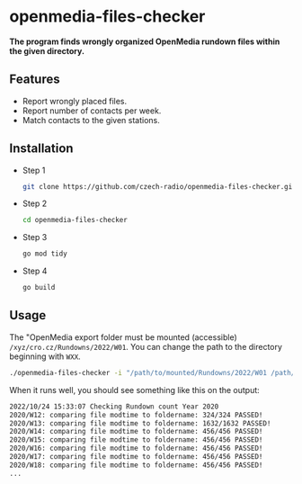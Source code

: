 # openmedia-files-checker

**The program finds wrongly organized OpenMedia rundown files within the given directory.**

## Features

- Report wrongly placed files.
- Report number of contacts per week.
- Match contacts to the given stations.

## Installation

- Step 1
  ```bash
  git clone https://github.com/czech-radio/openmedia-files-checker.git
  ```
- Step 2
  ```bash
  cd openmedia-files-checker
  ```
- Step 3
  ```bash
  go mod tidy
  ```
- Step 4
  ```bash
  go build
  ```

## Usage

The "OpenMedia export folder must be mounted (accessible) `/xyz/cro.cz/Rundowns/2022/W01`.
You can change the path to the directory beginning with `WXX`.

```bash
./openmedia-files-checker -i "/path/to/mounted/Rundowns/2022/W01 /path/to/mounted/Rundowns/2022/W33" [optional -o log.txt] [optional -w write changes]
```

When it runs well, you should see something like this on the output:

```bash
2022/10/24 15:33:07 Checking Rundown count Year 2020
2020/W12: comparing file modtime to foldername: 324/324 PASSED!
2020/W13: comparing file modtime to foldername: 1632/1632 PASSED!
2020/W14: comparing file modtime to foldername: 456/456 PASSED!
2020/W15: comparing file modtime to foldername: 456/456 PASSED!
2020/W16: comparing file modtime to foldername: 456/456 PASSED!
2020/W17: comparing file modtime to foldername: 456/456 PASSED!
2020/W18: comparing file modtime to foldername: 456/456 PASSED!
...
```

